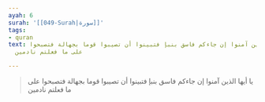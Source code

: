 ```yaml
---
ayah: 6
surah: '[[049-Surah|سورة]]'
tags:
- quran
text: يا أيها الذين آمنوا إن جاءكم فاسق بنبإ فتبينوا أن تصيبوا قوما بجهالة فتصبحوا
  على ما فعلتم نادمين

---
```

> يا أيها الذين آمنوا إن جاءكم فاسق بنبإ فتبينوا أن تصيبوا قوما بجهالة فتصبحوا على ما فعلتم نادمين
